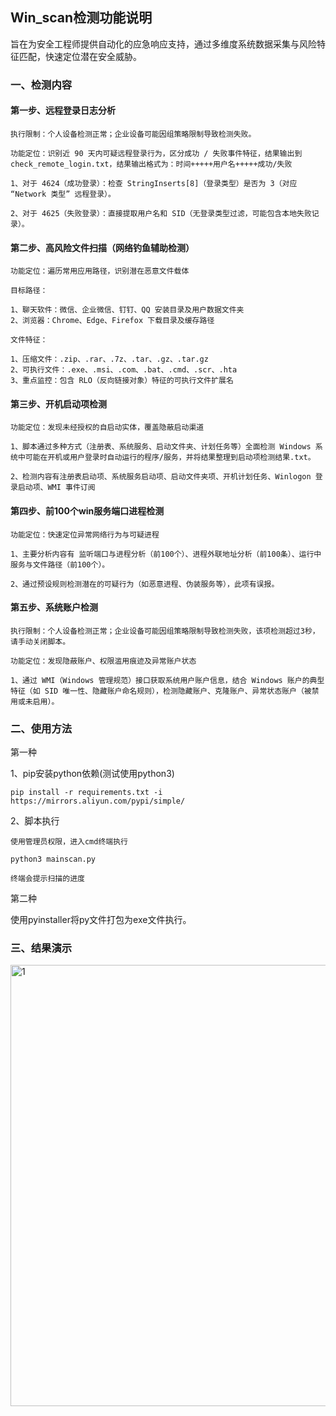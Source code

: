 ## Win_scan检测功能说明
旨在为安全工程师提供自动化的应急响应支持，通过多维度系统数据采集与风险特征匹配，快速定位潜在安全威胁。
### 一、检测内容
#### 第一步、远程登录日志分析

    执行限制：个人设备检测正常；企业设备可能因组策略限制导致检测失败。
    
    功能定位：识别近 90 天内可疑远程登录行为，区分成功 / 失败事件特征，结果输出到check_remote_login.txt，结果输出格式为：时间+++++用户名+++++成功/失败
    
    1、对于 4624（成功登录）：检查 StringInserts[8]（登录类型）是否为 3（对应 “Network 类型” 远程登录）。
    
    2、对于 4625（失败登录）：直接提取用户名和 SID（无登录类型过滤，可能包含本地失败记录）。

#### 第二步、高风险文件扫描（网络钓鱼辅助检测）

    功能定位：遍历常用应用路径，识别潜在恶意文件载体
    
    目标路径：

    1、聊天软件：微信、企业微信、钉钉、QQ 安装目录及用户数据文件夹
    2、浏览器：Chrome、Edge、Firefox 下载目录及缓存路径

    文件特征：

    1、压缩文件：.zip、.rar、.7z、.tar、.gz、.tar.gz
    2、可执行文件：.exe、.msi、.com、.bat、.cmd、.scr、.hta
    3、重点监控：包含 RLO（反向链接对象）特征的可执行文件扩展名

#### 第三步、开机启动项检测

    功能定位：发现未经授权的自启动实体，覆盖隐蔽启动渠道

    1、脚本通过多种方式（注册表、系统服务、启动文件夹、计划任务等）全面检测 Windows 系统中可能在开机或用户登录时自动运行的程序/服务，并将结果整理到启动项检测结果.txt。

    2、检测内容有注册表启动项、系统服务启动项、启动文件夹项、开机计划任务、Winlogon 登录启动项、WMI 事件订阅

#### 第四步、前100个win服务端口进程检测

    功能定位：快速定位异常网络行为与可疑进程

    1、主要分析内容有 监听端口与进程分析（前100个）、进程外联地址分析（前100条）、运行中服务与文件路径（前100个）。

    2、通过预设规则检测潜在的可疑行为（如恶意进程、伪装服务等），此项有误报。

#### 第五步、系统账户检测

    执行限制：个人设备检测正常；企业设备可能因组策略限制导致检测失败，该项检测超过3秒，请手动关闭脚本。

    功能定位：发现隐蔽账户、权限滥用痕迹及异常账户状态

    1、通过 WMI（Windows 管理规范）接口获取系统用户账户信息，结合 Windows 账户的典型特征（如 SID 唯一性、隐藏账户命名规则），检测隐藏账户、克隆账户、异常状态账户（被禁用或未启用）。


### 二、使用方法
第一种

1、pip安装python依赖(测试使用python3)
```
pip install -r requirements.txt -i https://mirrors.aliyun.com/pypi/simple/
```

2、脚本执行

```
使用管理员权限，进入cmd终端执行

python3 mainscan.py

终端会提示扫描的进度
```

第二种

使用pyinstaller将py文件打包为exe文件执行。

### 三、结果演示

<img width="706" alt="1" src="https://github.com/user-attachments/assets/6184a90e-66d2-42b7-90ce-41732965ddd2" />



